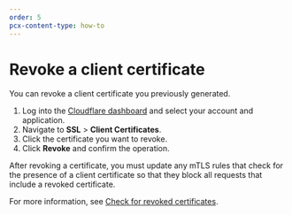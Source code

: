 ```yaml
---
order: 5
pcx-content-type: how-to
---
```


# Revoke a client certificate

You can revoke a client certificate you previously generated.

1. Log into the [Cloudflare dashboard](https://dash.cloudflare.com) and select your account and application.
1. Navigate to **SSL** > **Client Certificates**.
1. Click the certificate you want to revoke.
1. Click **Revoke** and confirm the operation.

<Aside type='warning' header='Important'>

After revoking a certificate, you must update any mTLS rules that check for the presence of a client certificate so that they block all requests that include a revoked certificate.

For more information, see [Check for revoked certificates](https://developers.cloudflare.com/firewall/cf-dashboard/create-mtls-rule#check-for-revoked-certificates).

</Aside>
